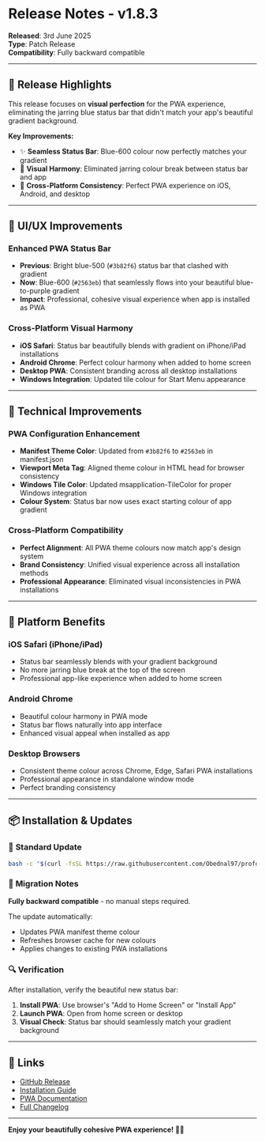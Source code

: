 # Release Notes - v1.8.3

**Released**: 3rd June 2025  
**Type**: Patch Release  
**Compatibility**: Fully backward compatible

---

## 🎯 **Release Highlights**

This release focuses on **visual perfection** for the PWA experience, eliminating the jarring blue status bar that didn't match your app's beautiful gradient background.

**Key Improvements:**
- ✨ **Seamless Status Bar**: Blue-600 colour now perfectly matches your gradient
- 🎨 **Visual Harmony**: Eliminated jarring colour break between status bar and app
- 📱 **Cross-Platform Consistency**: Perfect PWA experience on iOS, Android, and desktop

---

## 🎨 **UI/UX Improvements**

### **Enhanced PWA Status Bar**
- **Previous**: Bright blue-500 (`#3b82f6`) status bar that clashed with gradient
- **Now**: Blue-600 (`#2563eb`) that seamlessly flows into your beautiful blue-to-purple gradient
- **Impact**: Professional, cohesive visual experience when app is installed as PWA

### **Cross-Platform Visual Harmony**
- **iOS Safari**: Status bar beautifully blends with gradient on iPhone/iPad installations
- **Android Chrome**: Perfect colour harmony when added to home screen  
- **Desktop PWA**: Consistent branding across all desktop installations
- **Windows Integration**: Updated tile colour for Start Menu appearance

---

## 🔧 **Technical Improvements**

### **PWA Configuration Enhancement**
- **Manifest Theme Color**: Updated from `#3b82f6` to `#2563eb` in manifest.json
- **Viewport Meta Tag**: Aligned theme colour in HTML head for browser consistency
- **Windows Tile Color**: Updated msapplication-TileColor for proper Windows integration
- **Colour System**: Status bar now uses exact starting colour of app gradient

### **Cross-Platform Compatibility**
- **Perfect Alignment**: All PWA theme colours now match app's design system
- **Brand Consistency**: Unified visual experience across all installation methods
- **Professional Appearance**: Eliminated visual inconsistencies in PWA installations

---

## 📱 **Platform Benefits**

### **iOS Safari (iPhone/iPad)**
- Status bar seamlessly blends with your gradient background
- No more jarring blue break at the top of the screen
- Professional app-like experience when added to home screen

### **Android Chrome**
- Beautiful colour harmony in PWA mode
- Status bar flows naturally into app interface
- Enhanced visual appeal when installed as app

### **Desktop Browsers**
- Consistent theme colour across Chrome, Edge, Safari PWA installations
- Professional appearance in standalone window mode
- Perfect branding consistency

---

## 📦 **Installation & Updates**

### 🚀 **Standard Update**
```bash
bash -c "$(curl -fsSL https://raw.githubusercontent.com/Obednal97/profolio/main/install-or-update.sh)"
```

### 🔄 **Migration Notes**
**Fully backward compatible** - no manual steps required.

The update automatically:
- Updates PWA manifest theme colour
- Refreshes browser cache for new colours
- Applies changes to existing PWA installations

### 🔍 **Verification**
After installation, verify the beautiful new status bar:
1. **Install PWA**: Use browser's "Add to Home Screen" or "Install App"
2. **Launch PWA**: Open from home screen or desktop
3. **Visual Check**: Status bar should seamlessly match your gradient background

---

## 🔗 **Links**
- [GitHub Release](https://github.com/Obednal97/profolio/releases/tag/v1.8.3)
- [Installation Guide](../../../README.md)
- [PWA Documentation](../../../features/pwa-system.md)
- [Full Changelog](../../../CHANGELOG.md)

---

**Enjoy your beautifully cohesive PWA experience! 🎨✨** 